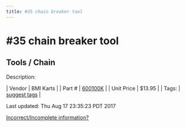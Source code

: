 ```yaml
---
title: #35 chain breaker tool
---
```


# #35 chain breaker tool
## Tools / Chain
Description: 	 

| Vendor | BMI Karts | 
| Part # | [600100K](http://www.bmikarts.com/35-Deluxe-Chain-Tool_p_648.html) | 
| Unit Price | $13.95 | 
| Tags: | [suggest tags](https://docs.google.com/forms/d/e/1FAIpQLSeWyY8v3RgOty-MyWmh9U0iivNYN_molChYyS-0U-o-kOAv_g/viewform) | 

Last updated: Thu Aug 17 23:35:23 PDT 2017

 [Incorrect/Incomplete information?](https://docs.google.com/forms/d/e/1FAIpQLSeWyY8v3RgOty-MyWmh9U0iivNYN_molChYyS-0U-o-kOAv_g/viewform)